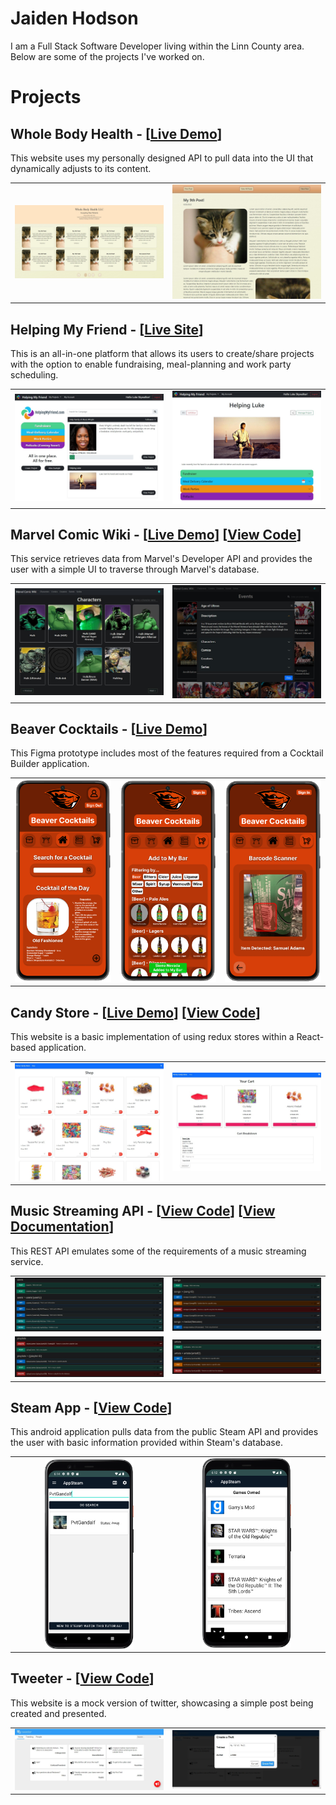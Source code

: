 # Jaiden Hodson
I am a Full Stack Software Developer living within the Linn County area. Below are some of the projects I've worked on.

# Projects
## Whole Body Health - [[Live Demo](https://main.d3s3bgzi9y4jfb.amplifyapp.com/)]
This website uses my personally designed API to pull data into the UI that dynamically adjusts to its content.
<table><tr>
<td> <img title="Whole Body Health [All Blogs]" alt="Whole Body Health [All Blogs]" src="/public/images/portfolio/WBH[AllBlogs].jpeg"/> </td>
<td> <img title="Whole Body Health [One Blog]" alt="Whole Body Health [One Blog]" src="/public/images/portfolio/WBH[OneBlog].jpeg"/> </td>
</tr></table>

## Helping My Friend - [[Live Site](http://helpingmyfriend.com)]
This is an all-in-one platform that allows its users to create/share projects with the option to enable fundraising, meal-planning and work party scheduling.
<table><tr>
<td> <img title="HelpingMyFriend.com [Home Page]" alt="HelpingMyFriend.com [Home Page]" src="/public/images/portfolio/HMF[Home].jpeg"/> </td>
<td> <img title="HelpingMyFriend.com [Project Page]" alt="HelpingMyFriend.com [Project Page]" src="/public/images/portfolio/HMF[Project].jpeg"/> </td>
</tr></table>

## Marvel Comic Wiki - [[Live Demo](https://main.d1c9vulyxwkdj2.amplifyapp.com)] [[View Code](https://github.com/PvtGandalf/MarvelComicWiki)]
This service retrieves data from Marvel's Developer API and provides the user with a simple UI to traverse through Marvel's database.
<table><tr>
<td> <img title="Marvel Comic Wiki [Character Search]" alt="Marvel Comic Wiki [Character Search]" src="/public/images/portfolio/MarvelComicWiki[CharacterSearch].jpeg"/> </td>
<td> <img title="Marvel Comic Wiki [Events Information]" alt="Marvel Comic Wiki [Events Information]" src="/public/images/portfolio/MarvelComicWiki[EventsInformation].jpeg"/> </td>
</tr></table>

## Beaver Cocktails - [[Live Demo](https://www.figma.com/proto/FdUvNWfBklduvbglLsstXJ/Beaver-Cocktails?node-id=2%3A2&scaling=scale-down&page-id=0%3A1&starting-point-node-id=2%3A2)]
This Figma prototype includes most of the features required from a Cocktail Builder application.
<table><tr>
<td> <img title="Beaver Cocktails [Home]" alt="Beaver Cocktails [Home]" src="/public/images/portfolio/BeaverCocktails[Home].png"/> </td>
<td> <img title="Beaver Cocktails [Add to My Bar]" alt="Beaver Cocktails [Add to My Bar]" src="/public/images/portfolio/BeaverCocktails[AddToMyBar].png"/> </td>
<td> <img title="Beaver Cocktails [Barcode Scanner]" alt="Beaver Cocktails [Barcode Scanner]" src="/public/images/portfolio/BeaverCocktails[BarcodeScanner].png"/> </td>
</tr></table>

## Candy Store - [[Live Demo](https://main.d1sw7xb3mnxira.amplifyapp.com/)] [[View Code](https://github.com/PvtGandalf/CandyStore)]
This website is a basic implementation of using redux stores within a React-based application.
<table><tr>
<td> <img title="Candy Store [Shop Page]" alt="Candy Store [Shop Page]" src="/public/images/portfolio/CandyStore[Shop].jpg"/> </td>
<td> <img title="Candy Store [Cart Page]" alt="Candy Store [Cart Page]" src="/public/images/portfolio/CandyStore[Cart].jpg"/> </td>
</tr></table>

## Music Streaming API - [[View Code](https://github.com/PvtGandalf/SpotifyAPI)] [[View Documentation](https://www.postman.com/spaceflight-geologist-21074911/workspace/spotify-api)]
This REST API emulates some of the requirements of a music streaming service.
<table>
<tr>
<td> <img title="Spotify API [User Requests]" alt="Spotify API [User Requests]" src="/public/images/portfolio/SpotifyAPI[Users].jpg"/> </td>
<td> <img title="Spotify API [Song Requests]" alt="Spotify API [Song Requests]" src="/public/images/portfolio/SpotifyAPI[Songs].jpg"/> </td>
</tr>
<tr>
<td> <img title="Spotify API [Playlist Requests]" alt="Spotify API [Playlist Requests]" src="/public/images/portfolio/SpotifyAPI[Playlists].jpg"/> </td>
<td> <img title="Spotify API [Artist Requests]" alt="Spotify API [Artist Requests]" src="/public/images/portfolio/SpotifyAPI[Artists].jpg"/> </td>
</tr>
</table>

## Steam App - [[View Code](https://github.com/PvtGandalf/SteamApp)]
This android application pulls data from the public Steam API and provides the user with basic information provided within Steam's database.
<table><tr>
<td align="center"> <img title="Steam App [Search]" alt="Steam App [Search]" src="/public/images/portfolio/SteamApp[Search].png" width="60%" height="auto" align="center"/> </td>
<td align="center"> <img title="Steam App [Games]" alt="Steam App [Games]" src="/public/images/portfolio/SteamApp[Games].png" width="60%" height="auto"/> </td>
</tr></table>

## Tweeter - [[View Code](https://github.com/PvtGandalf/Tweeter)]
This website is a mock version of twitter, showcasing a simple post being created and presented.
<table><tr>
<td> <img title="Tweeter [Home Page]" alt="Tweeter [Home Page]" src="/public/images/portfolio/Tweeter[Home].jpeg"/> </td>
<td> <img title="Tweeter [Post Page]" alt="Tweeter [Post Page]" src="/public/images/portfolio/Tweeter[Post].jpeg"/> </td>
</tr></table>
